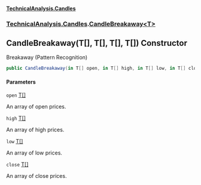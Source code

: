 #### [TechnicalAnalysis\.Candles](Atypical.TechnicalAnalysis.Candles.md 'Atypical\.TechnicalAnalysis\.Candles')
### [TechnicalAnalysis\.Candles](Atypical.TechnicalAnalysis.Candles.md#TechnicalAnalysis.Candles 'TechnicalAnalysis\.Candles').[CandleBreakaway&lt;T&gt;](CandleBreakaway_T_.md 'TechnicalAnalysis\.Candles\.CandleBreakaway\<T\>')

## CandleBreakaway\(T\[\], T\[\], T\[\], T\[\]\) Constructor

Breakaway \(Pattern Recognition\)

```csharp
public CandleBreakaway(in T[] open, in T[] high, in T[] low, in T[] close);
```
#### Parameters

<a name='TechnicalAnalysis.Candles.CandleBreakaway_T_.CandleBreakaway(T[],T[],T[],T[]).open'></a>

`open` [T](CandleBreakaway_T_.md#TechnicalAnalysis.Candles.CandleBreakaway_T_.T 'TechnicalAnalysis\.Candles\.CandleBreakaway\<T\>\.T')[\[\]](https://docs.microsoft.com/en-us/dotnet/api/System.Array 'System\.Array')

An array of open prices\.

<a name='TechnicalAnalysis.Candles.CandleBreakaway_T_.CandleBreakaway(T[],T[],T[],T[]).high'></a>

`high` [T](CandleBreakaway_T_.md#TechnicalAnalysis.Candles.CandleBreakaway_T_.T 'TechnicalAnalysis\.Candles\.CandleBreakaway\<T\>\.T')[\[\]](https://docs.microsoft.com/en-us/dotnet/api/System.Array 'System\.Array')

An array of high prices\.

<a name='TechnicalAnalysis.Candles.CandleBreakaway_T_.CandleBreakaway(T[],T[],T[],T[]).low'></a>

`low` [T](CandleBreakaway_T_.md#TechnicalAnalysis.Candles.CandleBreakaway_T_.T 'TechnicalAnalysis\.Candles\.CandleBreakaway\<T\>\.T')[\[\]](https://docs.microsoft.com/en-us/dotnet/api/System.Array 'System\.Array')

An array of low prices\.

<a name='TechnicalAnalysis.Candles.CandleBreakaway_T_.CandleBreakaway(T[],T[],T[],T[]).close'></a>

`close` [T](CandleBreakaway_T_.md#TechnicalAnalysis.Candles.CandleBreakaway_T_.T 'TechnicalAnalysis\.Candles\.CandleBreakaway\<T\>\.T')[\[\]](https://docs.microsoft.com/en-us/dotnet/api/System.Array 'System\.Array')

An array of close prices\.